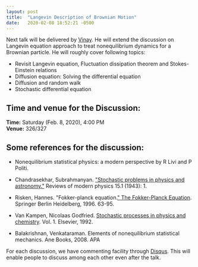 ```yaml
---
layout: post
title:  "Langevin Description of Brownian Motion"
date:   2020-02-08 18:52:21 -0500
---
```

Next talk will be delivered by [Vinay](https://www.imsc.res.in/~vinayv/). He will extend the discussion on Langevin equation approach to treat nonequilibrium dynamics for a Brownian particle. He will roughly cover following topics:

* Revisit Langevin equation, Fluctuation dissipation theorem and Stokes-Einstein relations
* Diffusion equation: Solving the differential equation
* Diffusion and random walk
* Stochastic differential equation

## Time and venue for the Discussion:
**Time:** Saturday (Feb. 8, 2020), 4:00 PM  
**Venue:** 326/327  

## Some references for the discussion:

* Nonequilibrium statistical physics: a modern perspective by R Livi and P Politi.

* Chandrasekhar, Subrahmanyan. ["Stochastic problems in physics and astronomy."](https://journals.aps.org/rmp/abstract/10.1103/RevModPhys.15.1) Reviews of modern physics 15.1 (1943): 1.

* Risken, Hannes. "Fokker-planck equation.[" The Fokker-Planck Equation](https://link.springer.com/chapter/10.1007/978-3-642-61544-3_4). Springer Berlin Heidelberg, 1996. 63-95.

* Van Kampen, Nicolaas Godfried. [Stochastic processes in physics and chemistry](https://books.google.co.in/books?hl=en&lr=&id=3e7XbMoJzmoC&oi=fnd&pg=PP2&dq=van+kampen+stochastic+processes+in+physics&ots=Ads9r_tdrO&sig=qm0CSshu6JUKsP9cHgkkVO_u-9g#v=onepage&q=van%20kampen%20stochastic%20processes%20in%20physics&f=false). Vol. 1. Elsevier, 1992.

* Balakrishnan, Venkataraman. Elements of nonequilibrium statistical mechanics. Ane Books, 2008.
APA	


For each discussion, we have commenting facility through [Disqus](https://disqus.com/). This will enable people to discuss among each other even after the talk.
